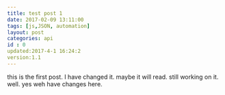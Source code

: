 ```yaml
---
title: test post 1
date: 2017-02-09 13:11:00
tags: [js,JSON, automation]
layout: post
categories: api
id : 0
updated:2017-4-1 16:24:2
version:1.1
---
```


this is the first post. I have changed it. maybe it will read. still working on it. well. yes weh have changes here.